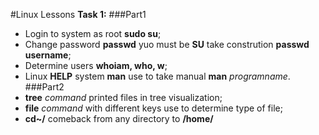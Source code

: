 #Linux Lessons
**Task 1:**
###Part1
   - Login to system as root **sudo su**;
   - Change password **passwd** yuo must be **SU** take constrution **passwd username**;
   - Determine users **whoiam, who, w**;
   - Linux **HELP** system **man** use to take manual **man** _programname_.
###Part2
   - **tree** _command_ printed files in tree visualization;
   - **file** _command_ with different keys use to determine type of file;
   - **cd~/** comeback from any directory to **/home/**
   


